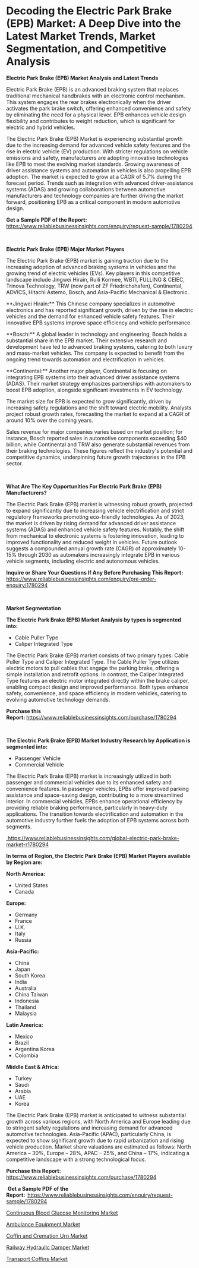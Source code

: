 <p><h1>Decoding the Electric Park Brake (EPB) Market: A Deep Dive into the Latest Market Trends, Market Segmentation, and Competitive Analysis</h1></p><p><strong>Electric Park Brake (EPB) Market Analysis and Latest Trends</strong></p>
<p><p>Electric Park Brake (EPB) is an advanced braking system that replaces traditional mechanical handbrakes with an electronic control mechanism. This system engages the rear brakes electronically when the driver activates the park brake switch, offering enhanced convenience and safety by eliminating the need for a physical lever. EPB enhances vehicle design flexibility and contributes to weight reduction, which is significant for electric and hybrid vehicles.</p><p>The Electric Park Brake (EPB) Market is experiencing substantial growth due to the increasing demand for advanced vehicle safety features and the rise in electric vehicle (EV) production. With stricter regulations on vehicle emissions and safety, manufacturers are adopting innovative technologies like EPB to meet the evolving market standards. Growing awareness of driver assistance systems and automation in vehicles is also propelling EPB adoption. The market is expected to grow at a CAGR of 5.7% during the forecast period. Trends such as integration with advanced driver-assistance systems (ADAS) and growing collaborations between automotive manufacturers and technology companies are further driving the market forward, positioning EPB as a critical component in modern automotive design.</p></p>
<p><strong>Get a Sample PDF of the Report:&nbsp;</strong> <a href="https://www.reliablebusinessinsights.com/enquiry/request-sample/1780294?utm_campaign=96&utm_medium=2&utm_source=Github&utm_content=ia&utm_term=03112024&utm_id=electric-park-brake-epb">https://www.reliablebusinessinsights.com/enquiry/request-sample/1780294</a></p>
<p>&nbsp;</p>
<p><strong>Electric Park Brake (EPB) Major Market Players</strong></p>
<p><p>The Electric Park Brake (EPB) market is gaining traction due to the increasing adoption of advanced braking systems in vehicles and the growing trend of electric vehicles (EVs). Key players in this competitive landscape include Jingwei Hirain, Ruili Kormee, WBTI, FULLING & CEIEC, Trinova Technology, TRW (now part of ZF Friedrichshafen), Continental, ADVICS, Hitachi Astemo, Bosch, and Asia-Pacific Mechanical & Electronic.</p><p>**Jingwei Hirain:** This Chinese company specializes in automotive electronics and has reported significant growth, driven by the rise in electric vehicles and the demand for enhanced vehicle safety features. Their innovative EPB systems improve space efficiency and vehicle performance.</p><p>**Bosch:** A global leader in technology and engineering, Bosch holds a substantial share in the EPB market. Their extensive research and development have led to advanced braking systems, catering to both luxury and mass-market vehicles. The company is expected to benefit from the ongoing trend towards automation and electrification in vehicles.</p><p>**Continental:** Another major player, Continental is focusing on integrating EPB systems into their advanced driver assistance systems (ADAS). Their market strategy emphasizes partnerships with automakers to boost EPB adoption, alongside significant investments in EV technology.</p><p>The market size for EPB is expected to grow significantly, driven by increasing safety regulations and the shift toward electric mobility. Analysts project robust growth rates, forecasting the market to expand at a CAGR of around 10% over the coming years.</p><p>Sales revenue for major companies varies based on market position; for instance, Bosch reported sales in automotive components exceeding $40 billion, while Continental and TRW also generate substantial revenues from their braking technologies. These figures reflect the industry's potential and competitive dynamics, underpinning future growth trajectories in the EPB sector.</p></p>
<p>&nbsp;</p>
<p><strong>What Are The Key Opportunities For Electric Park Brake (EPB) Manufacturers?</strong></p>
<p><p>The Electric Park Brake (EPB) market is witnessing robust growth, projected to expand significantly due to increasing vehicle electrification and strict regulatory frameworks promoting eco-friendly technologies. As of 2023, the market is driven by rising demand for advanced driver assistance systems (ADAS) and enhanced vehicle safety features. Notably, the shift from mechanical to electronic systems is fostering innovation, leading to improved functionality and reduced weight in vehicles. Future outlook suggests a compounded annual growth rate (CAGR) of approximately 10-15% through 2030 as automakers increasingly integrate EPB in various vehicle segments, including electric and autonomous vehicles.</p></p>
<p><strong>Inquire or Share Your Questions If Any Before Purchasing This Report:</strong> <a href="https://www.reliablebusinessinsights.com/enquiry/pre-order-enquiry/1780294?utm_campaign=96&utm_medium=2&utm_source=Github&utm_content=ia&utm_term=03112024&utm_id=electric-park-brake-epb">https://www.reliablebusinessinsights.com/enquiry/pre-order-enquiry/1780294</a></p>
<p>&nbsp;</p>
<p><strong>Market Segmentation</strong></p>
<p><strong>The Electric Park Brake (EPB) Market Analysis by types is segmented into:</strong></p>
<p><ul><li>Cable Puller Type</li><li>Caliper Integrated Type</li></ul></p>
<p><p>The Electric Park Brake (EPB) market consists of two primary types: Cable Puller Type and Caliper Integrated Type. The Cable Puller Type utilizes electric motors to pull cables that engage the parking brake, offering a simple installation and retrofit options. In contrast, the Caliper Integrated Type features an electric motor integrated directly within the brake caliper, enabling compact design and improved performance. Both types enhance safety, convenience, and space efficiency in modern vehicles, catering to evolving automotive technology demands.</p></p>
<p><strong>Purchase this Report:&nbsp;</strong><a href="https://www.reliablebusinessinsights.com/purchase/1780294?utm_campaign=96&utm_medium=2&utm_source=Github&utm_content=ia&utm_term=03112024&utm_id=electric-park-brake-epb">https://www.reliablebusinessinsights.com/purchase/1780294</a></p>
<p>&nbsp;</p>
<p><strong>The Electric Park Brake (EPB) Market Industry Research by Application is segmented into:</strong></p>
<p><ul><li>Passenger Vehicle</li><li>Commercial Vehicle</li></ul></p>
<p><p>The Electric Park Brake (EPB) market is increasingly utilized in both passenger and commercial vehicles due to its enhanced safety and convenience features. In passenger vehicles, EPBs offer improved parking assistance and space-saving design, contributing to a more streamlined interior. In commercial vehicles, EPBs enhance operational efficiency by providing reliable braking performance, particularly in heavy-duty applications. The transition towards electrification and automation in the automotive industry further fuels the adoption of EPB systems across both segments.</p></p>
<p><a href="https://www.reliablebusinessinsights.com/global-electric-park-brake-market-r1780294?utm_campaign=96&utm_medium=2&utm_source=Github&utm_content=ia&utm_term=03112024&utm_id=electric-park-brake-epb">&nbsp;https://www.reliablebusinessinsights.com/global-electric-park-brake-market-r1780294</a></p>
<p><strong>In terms of Region, the Electric Park Brake (EPB) Market Players available by Region are:</strong></p>
<p>
    <p> <strong> North America: </strong>
        <ul>
            <li>United States</li>
            <li>Canada</li>
        </ul>
        </p> 
    <p> <strong> Europe: </strong>
        <ul>
            <li>Germany</li>
            <li>France</li>
            <li>U.K.</li>
            <li>Italy</li>
            <li>Russia</li>
        </ul>
        </p> 
    <p> <strong> Asia-Pacific: </strong>
        <ul>
            <li>China</li>
            <li>Japan</li>
            <li>South Korea</li>
            <li>India</li>
            <li>Australia</li>
            <li>China Taiwan</li>
            <li>Indonesia</li>
            <li>Thailand</li>
            <li>Malaysia</li>
        </ul>
        </p> 
    <p> <strong> Latin America: </strong>
        <ul>
            <li>Mexico</li>
            <li>Brazil</li>
            <li>Argentina Korea</li>
            <li>Colombia</li>
        </ul>
        </p> 
    <p> <strong> Middle East & Africa: </strong>
        <ul>
            <li>Turkey</li>
            <li>Saudi</li>
            <li>Arabia</li>
            <li>UAE</li>
            <li>Korea</li>
        </ul>
    </p>
    </p>
<p><p>The Electric Park Brake (EPB) market is anticipated to witness substantial growth across various regions, with North America and Europe leading due to stringent safety regulations and increasing demand for advanced automotive technologies. Asia-Pacific (APAC), particularly China, is expected to show significant growth due to rapid urbanization and rising vehicle production. Market share valuations are estimated as follows: North America – 30%, Europe – 28%, APAC – 25%, and China – 17%, indicating a competitive landscape with a strong technological focus.</p></p>
<p><strong>Purchase this Report: </strong><a href="https://www.reliablebusinessinsights.com/purchase/1780294?utm_campaign=96&utm_medium=2&utm_source=Github&utm_content=ia&utm_term=03112024&utm_id=electric-park-brake-epb">https://www.reliablebusinessinsights.com/purchase/1780294</a></p>
<p>&nbsp;<strong>Get a Sample PDF of the Report:&nbsp;&nbsp;</strong><a href="https://www.reliablebusinessinsights.com/enquiry/request-sample/1780294?utm_campaign=96&utm_medium=2&utm_source=Github&utm_content=ia&utm_term=03112024&utm_id=electric-park-brake-epb">https://www.reliablebusinessinsights.com/enquiry/request-sample/1780294</a></p>
<p><strong></strong></p>
<p><p><a href="https://issuu.com/reportprime-2/docs/continuous-blood-glucose-monitoring_7f573d510f334f?utm_campaign=96&utm_medium=2&utm_source=Github&utm_content=ia&utm_term=03112024&utm_id=electric-park-brake-epb">Continuous Blood Glucose Monitoring Market</a></p><p><a href="https://issuu.com/reportprime-2/docs/ambulance-equipment-market-size-203_b5b81471c1baec?utm_campaign=96&utm_medium=2&utm_source=Github&utm_content=ia&utm_term=03112024&utm_id=electric-park-brake-epb">Ambulance Equipment Market</a></p><p><a href="https://www.linkedin.com/pulse/coffin-cremation-urn-market-ecosystem-competitive-landscape-yudfe?utm_campaign=96&utm_medium=2&utm_source=Github&utm_content=ia&utm_term=03112024&utm_id=electric-park-brake-epb">Coffin and Cremation Urn Market</a></p><p><a href="https://github.com/bramarquesw0f/Market-Research-Report-List-1/blob/main/railway-hydraulic-damper-market.md?utm_campaign=96&utm_medium=2&utm_source=Github&utm_content=ia&utm_term=03112024&utm_id=electric-park-brake-epb">Railway Hydraulic Damper Market</a></p><p><a href="https://www.linkedin.com/pulse/global-transport-coffins-market-landscape-future-trends-g6ofe?utm_campaign=96&utm_medium=2&utm_source=Github&utm_content=ia&utm_term=03112024&utm_id=electric-park-brake-epb">Transport Coffins Market</a></p></p>